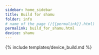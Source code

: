 ```yaml
---
sidebar: home_sidebar
title: Build for shamu
folder: info
# name of the page (/{{permalink}}.html)
permalink: build_for_shamu.html
device: shamu
---
```

{% include templates/device_build.md %}
